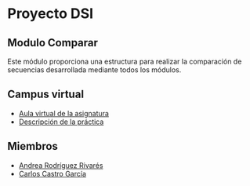 # Proyecto DSI

## Modulo Comparar

Este módulo proporciona una estructura para realizar la comparación de secuencias desarrollada mediante todos los módulos.

## Campus virtual
* [Aula virtual de la asignatura](https://campusvirtual.ull.es/1617/course/view.php?id=1136)
* [Descripción de la práctica](https://casianorodriguezleon.gitbooks.io/ull-esit-1617/content/proyectos/dsi/)
## Miembros
* [Andrea Rodríguez Rivarés](https://alu0100826999.github.io/)
* [Carlos Castro García](https://alu0100819847.github.io/)
